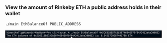 ### View the amount of Rinkeby ETH a public address holds in their wallet

```
./main EthBalanceOf PUBLIC_ADDRESS
```

![ETH BalanceOf Command](ethBalanceOf.png)
